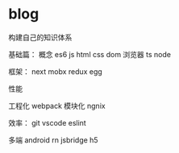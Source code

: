 # blog
构建自己的知识体系

基础篇：
概念
es6
js
html
css
dom
浏览器
ts
node

框架：
next
mobx
redux
egg

性能


工程化
webpack
模块化
ngnix

效率：
git
vscode
eslint

多端
android
rn
jsbridge
h5





